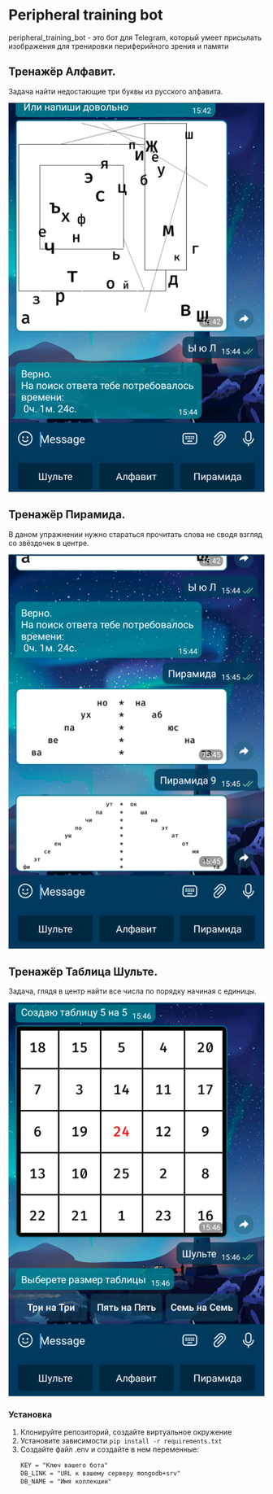 # Peripheral training bot

peripheral_training_bot - это бот для Telegram, который умеет присылать изображения
для тренировки периферийного зрения и памяти
## Тренажёр Алфавит.
Задача найти недостающие три буквы из русского алфавита.

![alt text](images/screenshot_1.png)
## Тренажёр Пирамида.
В даном упражнении нужно стараться прочитать слова не сводя взгляд со звёздочек в центре.

![alt text](images/screenshot_2.png)
## Тренажёр Таблица Шульте.
Задача, глядя в центр найти все числа по порядку начиная с единицы.

![alt text](images/screenshot_3.png)

### Установка

1. Клонируйте репозиторий, создайте виртуальное окружение
2. Установите зависимости `pip install -r requirements.txt`
3. Создайте файл .env и создайте в нем переменные:
    ```
    KEY = "Ключ вашего бота"
    DB_LINK = "URL к вашему серверу mongodb+srv"
    DB_NAME = "Имя коллекции"
    ```